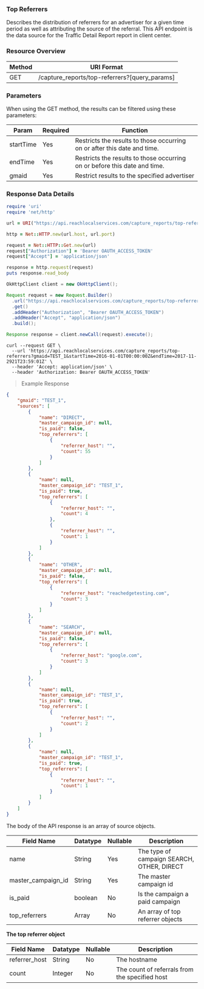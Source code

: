 ### **Top Referrers**
<a name="top_referrers"></a>

Describes the distribution of referrers for an advertiser for a given time period as well as attributing the source
of the referral.  This API endpoint is the data source for the Traffic Detail Report report in client center.

### Resource Overview&nbsp;

| Method | URI Format |
|---|---|
| GET | /capture_reports/top-referrers?[query_params] |

### Parameters&nbsp;

When using the GET method, the results can be filtered using these parameters:

| Param     | Required | Function |
|-----------|-----|---|
| startTime | Yes | Restricts the results to those occurring on or after this date and time. |
| endTime   | Yes | Restricts the results to those occurring on or before this date and time. |
| gmaid     | Yes | Restrict results to the specified advertiser |

### Response Data Details&nbsp;

```ruby
require 'uri'
require 'net/http'

url = URI("https://api.reachlocalservices.com/capture_reports/top-referrers?gmaid=TEST_1&startTime=2016-01-01T00:00:00Z&endTime=2017-11-2921T23:59:01Z")

http = Net::HTTP.new(url.host, url.port)

request = Net::HTTP::Get.new(url)
request["Authorization"] = 'Bearer OAUTH_ACCESS_TOKEN'
request["Accept"] = 'application/json'

response = http.request(request)
puts response.read_body
```

```java
OkHttpClient client = new OkHttpClient();

Request request = new Request.Builder()
  .url("https://api.reachlocalservices.com/capture_reports/top-referrers?gmaid=TEST_1&startTime=2016-01-01T00:00:00Z&endTime=2017-11-2921T23:59:01Z")
  .get()
  .addHeader("Authorization", "Bearer OAUTH_ACCESS_TOKEN")
  .addHeader("Accept", "application/json")
  .build();

Response response = client.newCall(request).execute();
```

```shell
curl --request GET \
  --url 'https://api.reachlocalservices.com/capture_reports/top-referrers?gmaid=TEST_1&startTime=2016-01-01T00:00:00Z&endTime=2017-11-2921T23:59:01Z' \
  --header 'Accept: application/json' \
  --header 'Authorization: Bearer OAUTH_ACCESS_TOKEN'
```

> Example Response

```json
{
    "gmaid": "TEST_1",
    "sources": [
        {
            "name": "DIRECT",
            "master_campaign_id": null,
            "is_paid": false,
            "top_referrers": [
                {
                    "referrer_host": "",
                    "count": 55
                }
            ]
        },
        {
            "name": null,
            "master_campaign_id": "TEST_1",
            "is_paid": true,
            "top_referrers": [
                {
                    "referrer_host": "",
                    "count": 4
                },
                {
                    "referrer_host": "",
                    "count": 1
                }
            ]
        },
        {
            "name": "OTHER",
            "master_campaign_id": null,
            "is_paid": false,
            "top_referrers": [
                {
                    "referrer_host": "reachedgetesting.com",
                    "count": 3
                }
            ]
        },
        {
            "name": "SEARCH",
            "master_campaign_id": null,
            "is_paid": false,
            "top_referrers": [
                {
                    "referrer_host": "google.com",
                    "count": 3
                }
            ]
        },
        {
            "name": null,
            "master_campaign_id": "TEST_1",
            "is_paid": true,
            "top_referrers": [
                {
                    "referrer_host": "",
                    "count": 2
                }
            ]
        },
        {
            "name": null,
            "master_campaign_id": "TEST_1",
            "is_paid": true,
            "top_referrers": [
                {
                    "referrer_host": "",
                    "count": 1
                }
            ]
        }
    ]
}
```

The body of the API response is an array of source objects.

Field Name | Datatype | Nullable | Description
---------- | -------- | -------- | -----------
name | String | Yes | The type of campaign SEARCH, OTHER, DIRECT
master_campaign_id | String | Yes | The master campaign id
is_paid | boolean | No | Is the campaign a paid campaign
top_referrers | Array | No | An array of top referrer objects

**The top referrer object**

Field Name | Datatype | Nullable | Description
---------- | -------- | -------- | -----------
referrer_host | String | No | The hostname
count | Integer | No | The count of referrals from the specified host
